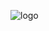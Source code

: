 ![logo](https://github.com/nacca2023/nacca2023.github.io/assets/151119882/7d2bc3c8-0d9c-4733-8610-45ba35e6ca24)
